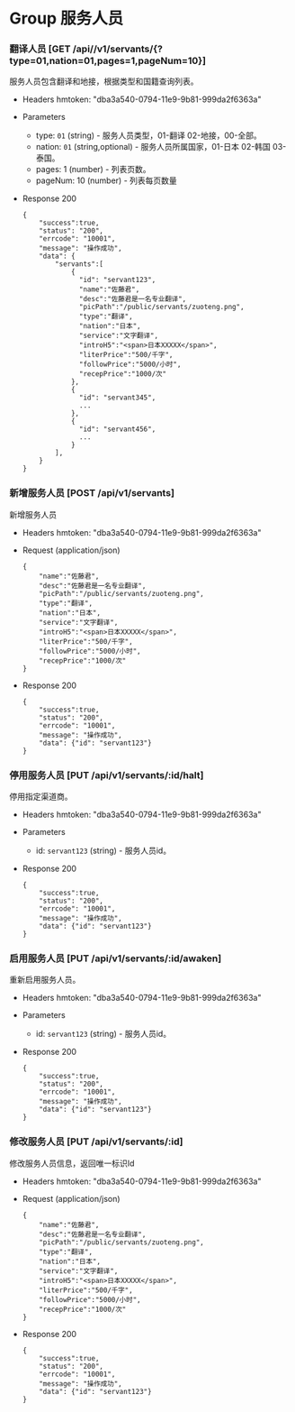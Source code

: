 # Group 服务人员

### 翻译人员 [GET /api//v1/servants/{?type=01,nation=01,pages=1,pageNum=10}]
服务人员包含翻译和地接，根据类型和国籍查询列表。

+ Headers
  hmtoken: "dba3a540-0794-11e9-9b81-999da2f6363a"

+ Parameters
  + type: `01` (string) - 服务人员类型，01-翻译 02-地接，00-全部。
  + nation: `01` (string,optional) - 服务人员所属国家，01-日本 02-韩国 03-泰国。
  + pages: 1 (number) - 列表页数。
  + pageNum: 10 (number) - 列表每页数量

+ Response 200

      {
          "success":true,
          "status": "200",
          "errcode": "10001",
          "message": "操作成功",
          "data": {
              "servants":[
                  {
                    "id": "servant123",
                    "name":"佐藤君",
                    "desc":"佐藤君是一名专业翻译",
                    "picPath":"/public/servants/zuoteng.png",
                    "type":"翻译",
                    "nation":"日本",
                    "service":"文字翻译",
                    "introH5":"<span>日本XXXXX</span>",
                    "literPrice":"500/千字",
                    "followPrice":"5000/小时",
                    "recepPrice":"1000/次"
                  },
                  {
                    "id": "servant345",
                    ...
                  },
                  {
                    "id": "servant456",
                    ...
                  }
              ],
          }
      }


### 新增服务人员 [POST /api/v1/servants]
新增服务人员

+ Headers
  hmtoken: "dba3a540-0794-11e9-9b81-999da2f6363a"

+ Request (application/json)

      {
          "name":"佐藤君",
          "desc":"佐藤君是一名专业翻译",
          "picPath":"/public/servants/zuoteng.png",
          "type":"翻译",
          "nation":"日本",
          "service":"文字翻译",
          "introH5":"<span>日本XXXXX</span>",
          "literPrice":"500/千字",
          "followPrice":"5000/小时",
          "recepPrice":"1000/次"
      }

+ Response 200

      {
          "success":true,
          "status": "200",
          "errcode": "10001",
          "message": "操作成功",
          "data": {"id": "servant123"}
      }

### 停用服务人员 [PUT /api/v1/servants/:id/halt]
停用指定渠道商。

+ Headers
  hmtoken: "dba3a540-0794-11e9-9b81-999da2f6363a"

+ Parameters
  + id: `servant123` (string) - 服务人员id。

+ Response 200

      {
          "success":true,
          "status": "200",
          "errcode": "10001",
          "message": "操作成功",
          "data": {"id": "servant123"}
      }

### 启用服务人员 [PUT /api/v1/servants/:id/awaken]
重新启用服务人员。

+ Headers
  hmtoken: "dba3a540-0794-11e9-9b81-999da2f6363a"

+ Parameters
  + id: `servant123` (string) - 服务人员id。

+ Response 200

      {
          "success":true,
          "status": "200",
          "errcode": "10001",
          "message": "操作成功",
          "data": {"id": "servant123"}
      }

### 修改服务人员 [PUT /api/v1/servants/:id]
修改服务人员信息，返回唯一标识Id

+ Headers
  hmtoken: "dba3a540-0794-11e9-9b81-999da2f6363a"

+ Request (application/json)

      {
          "name":"佐藤君",
          "desc":"佐藤君是一名专业翻译",
          "picPath":"/public/servants/zuoteng.png",
          "type":"翻译",
          "nation":"日本",
          "service":"文字翻译",
          "introH5":"<span>日本XXXXX</span>",
          "literPrice":"500/千字",
          "followPrice":"5000/小时",
          "recepPrice":"1000/次"
      }

+ Response 200

      {
          "success":true,
          "status": "200",
          "errcode": "10001",
          "message": "操作成功",
          "data": {"id": "servant123"}
      }
